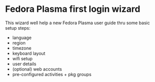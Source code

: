 Fedora Plasma first login wizard
================================

This wizard well help a new Fedora Plasma user guide thru some basic setup steps:
- language
- region
- timezone
- keyboard layout
- wifi setup
- user details
- (optional) web accounts
- pre-configured activities + pkg groups
